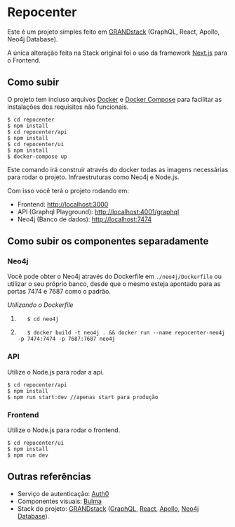 # Repocenter

Este é um projeto simples feito em [GRANDstack](https://grandstack.io) (GraphQL, React, Apollo, Neo4j Database).

A única alteração feita na Stack original foi o uso da framework [Next.js](https://nextjs.org/) para o Frontend.


## Como subir

O projeto tem incluso arquivos [Docker](https://www.docker.com/) e [Docker Compose](https://docs.docker.com/compose/) para facilitar as instalações dos requisitos não funcionais.

 
```
$ cd repocenter
$ npm install
$ cd repocenter/api
$ npm install
$ cd repocenter/ui
$ npm install
$ docker-compose up
```

Este comando irá construir através do docker todas as imagens necessárias para rodar o projeto. Infraestruturas como Neo4j e Node.js.

Com isso você terá o projeto rodando em:

- Frontend: [http://localhost:3000](http://0.0.0.0:3000)
- API (Graphql Playground): [http://localhost:4001/graphql](http://0.0.0.0:4001/graphql)
- Neo4j (Banco de dados): [http://localhost:7474](http://0.0.0.0:7474)

## Como subir os componentes separadamente
### Neo4j
Você pode obter o Neo4j através do Dockerfile em ``./neo4j/Dockerfile`` ou utilizar o seu próprio banco, desde que o mesmo esteja
apontado para as portas 7474 e 7687 como o padrão.

*Utilizando o Dockerfile*
1. ```
      $ cd neo4j 
      ```
2. ```
      $ docker build -t neo4j . && docker run --name repocenter-neo4j -p 7474:7474 -p 7687:7687 neo4j
      ```
   
### API
Utilize o Node.js para rodar a api.
```
$ cd repocenter/api
$ npm install
$ npm run start:dev //apenas start para produção
```

### Frontend
Utilize o Node.js para rodar o frontend.
```
$ cd repocenter/ui
$ npm install
$ npm run dev
```



## Outras referências

- Serviço de autenticação: [Auth0](https://auth0.com)
- Componentes visuais: [Bulma](https://bulma.io)
- Stack do projeto: [GRANDstack](https://grandstack.io) ([GraphQL](https://graphql.org/), [React](https://pt-br.reactjs.org/), [Apollo](https://www.apollographql.com/docs/apollo-server/), [Neo4j Database](https://neo4j.com/)).